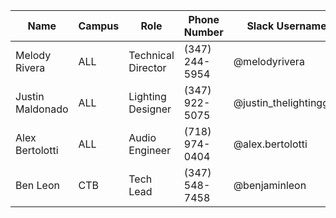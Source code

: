 <!-- TITLE: Contact Information -->
<!-- SUBTITLE: A quick summary of Contact Information -->

| Name | Campus | Role | Phone Number | Slack Username |
| ------ | --------- | ----- | ----------------- | ------------------ |
| Melody Rivera | ALL | Technical Director | (347) 244-5954 | @melodyrivera |
| Justin Maldonado | ALL | Lighting Designer | (347) 922-5075 | @justin_thelightingguy |
| Alex Bertolotti | ALL | Audio Engineer | (718) 974-0404 | @alex.bertolotti |
| Ben Leon | CTB | Tech Lead | (347) 548-7458 | @benjaminleon |
